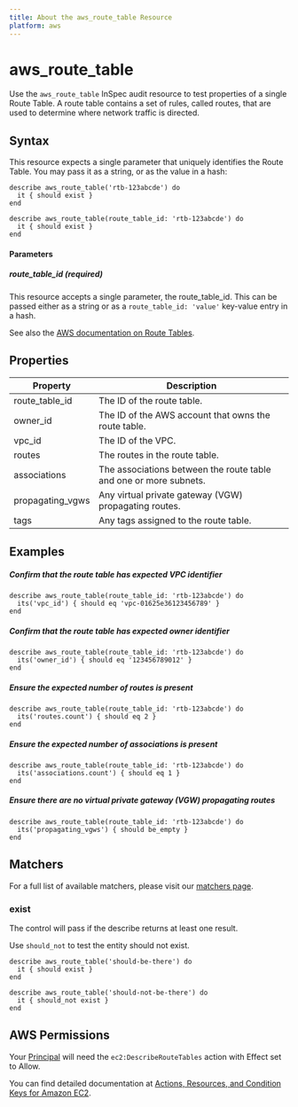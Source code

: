 ```yaml
---
title: About the aws_route_table Resource
platform: aws
---
```


# aws\_route\_table

Use the `aws_route_table` InSpec audit resource to test properties of a single Route Table. A route table contains a set of rules, called routes, that are used to determine where network traffic is directed.

## Syntax

This resource expects a single parameter that uniquely identifies the Route Table. You may pass it as a string, or as the value in a hash:

    describe aws_route_table('rtb-123abcde') do
      it { should exist }
    end

    describe aws_route_table(route_table_id: 'rtb-123abcde') do
      it { should exist }
    end
    
#### Parameters

##### route_table_id _(required)_

This resource accepts a single parameter, the route_table_id.
This can be passed either as a string or as a `route_table_id: 'value'` key-value entry in a hash.

See also the [AWS documentation on Route Tables](https://docs.aws.amazon.com/vpc/latest/userguide/VPC_Route_Tables.html).

## Properties

|Property         | Description|
| ---             | --- |
|route_table_id   | The ID of the route table.  |
|owner_id         | The ID of the AWS account that owns the route table.  |
|vpc_id           | The ID of the VPC.  |
|routes           | The routes in the route table.  |
|associations     | The associations between the route table and one or more subnets.  |
|propagating_vgws | Any virtual private gateway (VGW) propagating routes.  |
|tags             | Any tags assigned to the route table.  |

## Examples

##### Confirm that the route table has expected VPC identifier
    describe aws_route_table(route_table_id: 'rtb-123abcde') do
      its('vpc_id') { should eq 'vpc-01625e36123456789' }
    end

##### Confirm that the route table has expected owner identifier
    describe aws_route_table(route_table_id: 'rtb-123abcde') do
      its('owner_id') { should eq '123456789012' }
    end

##### Ensure the expected number of routes is present
    describe aws_route_table(route_table_id: 'rtb-123abcde') do
      its('routes.count') { should eq 2 }
    end

##### Ensure the expected number of associations is present
    describe aws_route_table(route_table_id: 'rtb-123abcde') do
      its('associations.count') { should eq 1 }
    end

##### Ensure there are no virtual private gateway (VGW) propagating routes
    describe aws_route_table(route_table_id: 'rtb-123abcde') do
      its('propagating_vgws') { should be_empty }
    end

## Matchers

For a full list of available matchers, please visit our [matchers page](https://www.inspec.io/docs/reference/matchers/).

### exist

The control will pass if the describe returns at least one result.

Use `should_not` to test the entity should not exist.

    describe aws_route_table('should-be-there') do
      it { should exist }
    end

    describe aws_route_table('should-not-be-there') do
      it { should_not exist }
    end

## AWS Permissions

Your [Principal](https://docs.aws.amazon.com/IAM/latest/UserGuide/intro-structure.html#intro-structure-principal) will need the `ec2:DescribeRouteTables` action with Effect set to Allow.

You can find detailed documentation at [Actions, Resources, and Condition Keys for Amazon EC2](https://docs.aws.amazon.com/IAM/latest/UserGuide/list_amazonec2.html).
